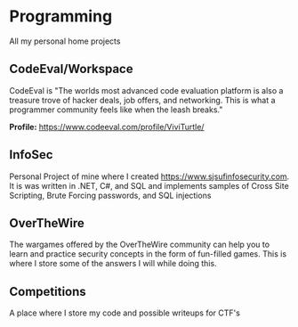 Programming
===========

All my personal home projects

CodeEval/Workspace
-----------
CodeEval is "The worlds most advanced code evaluation platform is also a treasure trove of hacker deals, job offers, and networking. This is what a programmer community feels like when the leash breaks."

**Profile:** https://www.codeeval.com/profile/ViviTurtle/

InfoSec
-----------
Personal Project of mine where I created https://www.sjsufinfosecurity.com. It is was written in .NET, C#, and SQL and implements samples of Cross Site Scripting, Brute Forcing passwords, and SQL injections

OverTheWire
-----------
The wargames offered by the OverTheWire community can help you to learn and practice security concepts in the form of fun-filled games. This is where I store some of the answers I will while doing this.

Competitions
-----------
A place where I store my code and possible writeups for CTF's
